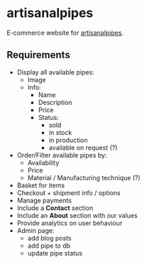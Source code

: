 # artisanalpipes
E-commerce website for [artisanalpipes](www.artisanalpipes.com).

## Requirements
- Display all available pipes:
  - Image
  - Info:
    - Name
    - Description
    - Price
    - Status:
      - sold
      - in stock
      - in production
      - available on request (?)
- Order/Filter available pipes by:
  - Availability
  - Price
  - Material / Manufacturing technique (?)
- Basket for items
- Checkout + shipment info / options
- Manage payments
- Include a **Contact** section
- Include an **About** section with our values
- Provide analytics on user behaviour
- Admin page:
  - add blog posts
  - add pipe to db
  - update pipe status

